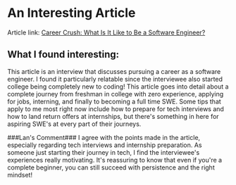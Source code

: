 # An Interesting Article
Article link: [Career Crush: What Is It Like to Be a Software Engineer?](https://hbr.org/2021/07/career-crush-what-is-it-like-to-be-a-software-engineer)

## What I found interesting:
This article is an interview that discusses pursuing a career as a software engineer.
I found it particularly relatable since the interviewee also started college being completely new to coding!
This article goes into detail about a complete journey from freshman in college with zero experience, applying for jobs, interning, and finally to becoming a full time SWE. Some tips that apply to me most right now include how to prepare for tech interviews and how to land return offers at internships, but there's something in here for aspiring SWE's at every part of their journeys.

###Lan's Comment###
I agree with the points made in the article, especially regarding tech interviews and internship preparation. As someone just starting their journey in tech, I find the interviewee's experiences really motivating. It's reassuring to know that even if you're a complete beginner, you can still succeed with persistence and the right mindset!